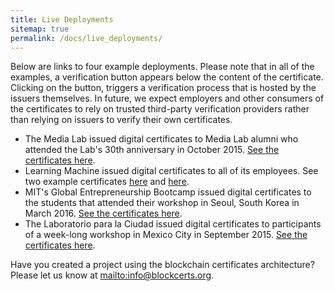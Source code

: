 ```yaml
---
title: Live Deployments
sitemap: true
permalink: /docs/live_deployments/
---
```


Below are links to four example deployments. Please note that in all of the examples, a verification button appears below the content of the certificate. Clicking on the button, triggers a verification process that is hosted by the issuers themselves. In future, we expect employers and other consumers of the certificates to rely on trusted third-party verification providers rather than relying on issuers to verify their own certificates. 

* The Media Lab issued digital certificates to Media Lab alumni who attended the Lab's 30th anniversary in October 2015. [See the certificates here](https://coins.media.mit.edu/).
* Learning Machine issued digital certificates to all of its employees. See two example certificates [here](https://hr.learningmachine.com/52d8acfc86584d0c40700631) and [here](https://hr.learningmachine.com/1c56735cd6a4320c61583b9d).
* MIT's Global Entrepreneurship Bootcamp issued digital certificates to the students that attended their workshop in Seoul, South Korea in March 2016. [See the certificates here](http://certificates-bootcamp.mit.edu/).
* The Laboratorio para la Ciudad issued digital certificates to participants of a week-long workshop in Mexico City in September 2015. [See the certificates here](http://certs.labcd.mx/).

Have you created a project using the blockchain certificates architecture? Please let us know at <mailto:info@blockcerts.org>.
